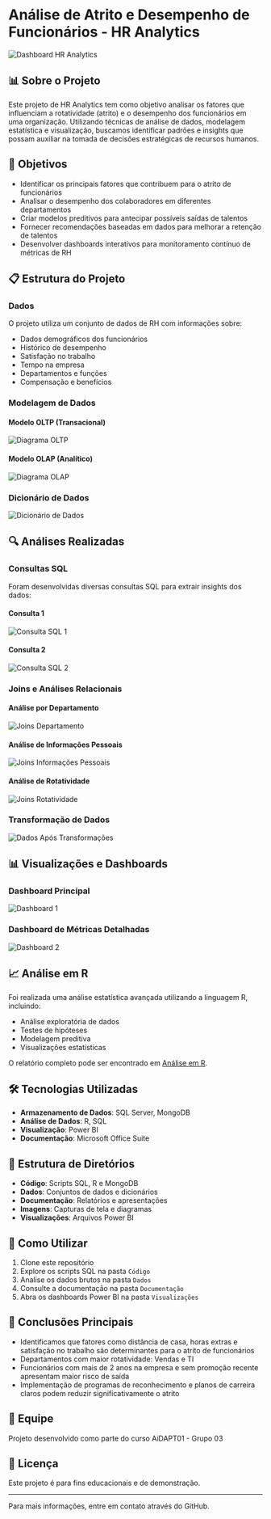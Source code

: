 # Análise de Atrito e Desempenho de Funcionários - HR Analytics

![Dashboard HR Analytics](Imagens/CA_AiDAPT01_P1_Visualizacao_Dashboard_1.png)

## 📊 Sobre o Projeto

Este projeto de HR Analytics tem como objetivo analisar os fatores que influenciam a rotatividade (atrito) e o desempenho dos funcionários em uma organização. Utilizando técnicas de análise de dados, modelagem estatística e visualização, buscamos identificar padrões e insights que possam auxiliar na tomada de decisões estratégicas de recursos humanos.

## 🎯 Objetivos

- Identificar os principais fatores que contribuem para o atrito de funcionários
- Analisar o desempenho dos colaboradores em diferentes departamentos
- Criar modelos preditivos para antecipar possíveis saídas de talentos
- Fornecer recomendações baseadas em dados para melhorar a retenção de talentos
- Desenvolver dashboards interativos para monitoramento contínuo de métricas de RH

## 📋 Estrutura do Projeto

### Dados
O projeto utiliza um conjunto de dados de RH com informações sobre:
- Dados demográficos dos funcionários
- Histórico de desempenho
- Satisfação no trabalho
- Tempo na empresa
- Departamentos e funções
- Compensação e benefícios

### Modelagem de Dados

#### Modelo OLTP (Transacional)
![Diagrama OLTP](Imagens/CA_AiDAPT01_P1_OLTP_Diagrama.png)

#### Modelo OLAP (Analítico)
![Diagrama OLAP](Imagens/CA_AiDAPT01_P1_OLAP_Diagrama.png)

### Dicionário de Dados
![Dicionário de Dados](Imagens/CA_AiDAPT01_P1_Dicionario_Dados.png)

## 🔍 Análises Realizadas

### Consultas SQL
Foram desenvolvidas diversas consultas SQL para extrair insights dos dados:

#### Consulta 1
![Consulta SQL 1](Imagens/CA_AiDAPT01_P1_Script_SQL_Consulta_1.png)

#### Consulta 2
![Consulta SQL 2](Imagens/CA_AiDAPT01_P1_Script_SQL_Consulta_2.png)

### Joins e Análises Relacionais

#### Análise por Departamento
![Joins Departamento](Imagens/CA_AiDAPT01_P1_Script_SQL_Joins_Pepartamento.png)

#### Análise de Informações Pessoais
![Joins Informações Pessoais](Imagens/CA_AiDAPT01_P1_Script_SQL_Joins_Personalinfo.png)

#### Análise de Rotatividade
![Joins Rotatividade](Imagens/CA_AiDAPT01_P1_script4_SQL._joins_Rotatividadepng.png)

### Transformação de Dados
![Dados Após Transformações](Imagens/CA_AiDAPT01_P1_Dados_Apos_Transformacoes.png)

## 📊 Visualizações e Dashboards

### Dashboard Principal
![Dashboard 1](Imagens/CA_AiDAPT01_P1_Visualizacao_Dashboard_1.png)

### Dashboard de Métricas Detalhadas
![Dashboard 2](Imagens/CA_AiDAPT01_P1_Visualizacao_Dashboard_2.png)

## 📈 Análise em R

Foi realizada uma análise estatística avançada utilizando a linguagem R, incluindo:
- Análise exploratória de dados
- Testes de hipóteses
- Modelagem preditiva
- Visualizações estatísticas

O relatório completo pode ser encontrado em [Análise em R](Documentação/CA_AiDAPT01_P1_Analise_em_R.pdf).

## 🛠️ Tecnologias Utilizadas

- **Armazenamento de Dados**: SQL Server, MongoDB
- **Análise de Dados**: R, SQL
- **Visualização**: Power BI
- **Documentação**: Microsoft Office Suite

## 📁 Estrutura de Diretórios

- **Código**: Scripts SQL, R e MongoDB
- **Dados**: Conjuntos de dados e dicionários
- **Documentação**: Relatórios e apresentações
- **Imagens**: Capturas de tela e diagramas
- **Visualizações**: Arquivos Power BI

## 🚀 Como Utilizar

1. Clone este repositório
2. Explore os scripts SQL na pasta `Código`
3. Analise os dados brutos na pasta `Dados`
4. Consulte a documentação na pasta `Documentação`
5. Abra os dashboards Power BI na pasta `Visualizações`

## 📝 Conclusões Principais

- Identificamos que fatores como distância de casa, horas extras e satisfação no trabalho são determinantes para o atrito de funcionários
- Departamentos com maior rotatividade: Vendas e TI
- Funcionários com mais de 2 anos na empresa e sem promoção recente apresentam maior risco de saída
- Implementação de programas de reconhecimento e planos de carreira claros podem reduzir significativamente o atrito

## 👥 Equipe

Projeto desenvolvido como parte do curso AiDAPT01 - Grupo 03

## 📄 Licença

Este projeto é para fins educacionais e de demonstração.

---

Para mais informações, entre em contato através do GitHub.